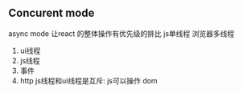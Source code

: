 ## Concurent mode
async mode
让react 的整体操作有优先级的排比
js单线程
浏览器多线程
1. ui线程
2. js线程
3. 事件
4. http
js线程和ui线程是互斥: js可以操作 dom
